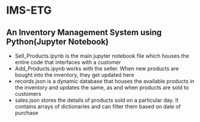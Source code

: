 # IMS-ETG
## An Inventory Management System using Python(Jupyter Notebook)

* Sell_Products.ipynb is the main jupyter notebook file which houses the entire code that interfaces with a customer
* Add_Products.ipynb works with the seller. When new products are bought into the inventory, they get updated here
* records.json is a dynamic database that houses the available products in the inventory and updates the same, as and when products are sold to customers
* sales.json stores the details of products sold on a particular day. It contains arrays of dictionaries and can filter them based on date of purchase

